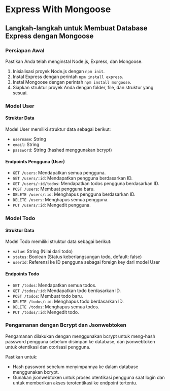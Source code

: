 ﻿

# Express With Mongoose

## Langkah-langkah untuk Membuat Database Express dengan Mongoose

### Persiapan Awal
Pastikan Anda telah menginstal Node.js, Express, dan Mongoose.

1. Inisialisasi proyek Node.js dengan `npm init`.
2. Instal Express dengan perintah `npm install express`.
3. Instal Mongoose dengan perintah `npm install mongoose`.
4. Siapkan struktur proyek Anda dengan folder, file, dan struktur yang sesuai.

### Model User

#### Struktur Data
Model User memiliki struktur data sebagai berikut:
- `username`: String
- `email`: String
- `password`: String (hashed menggunakan bcrypt)

#### Endpoints Pengguna (User)
- `GET /users`: Mendapatkan semua pengguna.
- `GET /users/:id`: Mendapatkan pengguna berdasarkan ID.
- `GET /users/:id/todos`: Mendapatkan todos pengguna berdasarkan ID.
- `POST /users`: Membuat pengguna baru.
- `DELETE /users/:id`: Menghapus pengguna berdasarkan ID.
- `DELETE /users`: Menghapus semua pengguna.
- `PUT /users/:id`: Mengedit pengguna.

### Model Todo

#### Struktur Data
Model Todo memiliki struktur data sebagai berikut:
- `value`: String (Nilai dari todo)
- `status`: Boolean (Status keberlangsungan todo, default: false)
- `userId`: Referensi ke ID pengguna sebagai foreign key dari model User

#### Endpoints Todo
- `GET /todos`: Mendapatkan semua todos.
- `GET /todos/:id`: Mendapatkan todo berdasarkan ID.
- `POST /todos`: Membuat todo baru.
- `DELETE /todos/:id`: Menghapus todo berdasarkan ID.
- `DELETE /todos`: Menghapus semua todos.
- `PUT /todos/:id`: Mengedit todo.

### Pengamanan dengan Bcrypt dan Jsonwebtoken

Pengamanan dilakukan dengan menggunakan bcrypt untuk meng-hash password pengguna sebelum disimpan ke database, dan jsonwebtoken untuk otentikasi dan otorisasi pengguna.

Pastikan untuk:
- Hash password sebelum menyimpannya ke dalam database menggunakan bcrypt.
- Gunakan jsonwebtoken untuk proses otentikasi pengguna saat login dan untuk memberikan akses terotentikasi ke endpoint tertentu.
